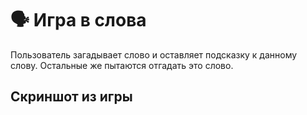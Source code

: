 # 🗣 Игра в слова

Пользователь загадывает слово и оставляет подсказку к данному слову. Остальные же пытаются отгадать это слово.

## Скриншот из игры

<figure><img src="https://cdn.discordapp.com/attachments/1012381471232757831/1061654562483740763/image.png" alt=""><figcaption></figcaption></figure>

<figure><img src="https://cdn.discordapp.com/attachments/1012381471232757831/1061658427409043618/image.png" alt=""><figcaption></figcaption></figure>
